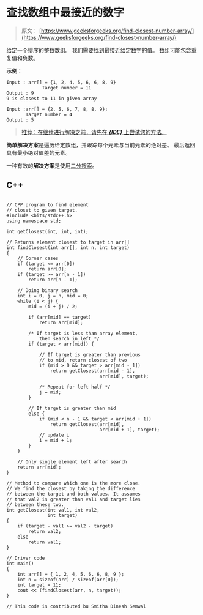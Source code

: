 # 查找数组中最接近的数字

> 原文： [https://www.geeksforgeeks.org/find-closest-number-array/](https://www.geeksforgeeks.org/find-closest-number-array/)

给定一个排序的整数数组。 我们需要找到最接近给定数字的值。 数组可能包含重复值和负数。

**示例**：

```
Input : arr[] = {1, 2, 4, 5, 6, 6, 8, 9}
             Target number = 11
Output : 9
9 is closest to 11 in given array

Input :arr[] = {2, 5, 6, 7, 8, 8, 9}; 
       Target number = 4
Output : 5
```

> [推荐：在继续进行解决之前，请先在 ***{IDE}*** 上尝试您的方法。](https://ide.geeksforgeeks.org/)

**简单解决方案**是遍历给定数组，并跟踪每个元素与当前元素的绝对差。 最后返回具有最小绝对值差的元素。

一种有效的**解决方案**是使用[二分搜索](https://www.geeksforgeeks.org/binary-search/)。

## C++ 

```

// CPP program to find element 
// closet to given target. 
#include <bits/stdc++.h> 
using namespace std; 

int getClosest(int, int, int); 

// Returns element closest to target in arr[] 
int findClosest(int arr[], int n, int target) 
{ 
    // Corner cases 
    if (target <= arr[0]) 
        return arr[0]; 
    if (target >= arr[n - 1]) 
        return arr[n - 1]; 

    // Doing binary search 
    int i = 0, j = n, mid = 0; 
    while (i < j) { 
        mid = (i + j) / 2; 

        if (arr[mid] == target) 
            return arr[mid]; 

        /* If target is less than array element, 
            then search in left */
        if (target < arr[mid]) { 

            // If target is greater than previous 
            // to mid, return closest of two 
            if (mid > 0 && target > arr[mid - 1]) 
                return getClosest(arr[mid - 1], 
                                  arr[mid], target); 

            /* Repeat for left half */
            j = mid; 
        } 

        // If target is greater than mid 
        else { 
            if (mid < n - 1 && target < arr[mid + 1]) 
                return getClosest(arr[mid], 
                                  arr[mid + 1], target); 
            // update i 
            i = mid + 1;  
        } 
    } 

    // Only single element left after search 
    return arr[mid]; 
} 

// Method to compare which one is the more close. 
// We find the closest by taking the difference 
// between the target and both values. It assumes 
// that val2 is greater than val1 and target lies 
// between these two. 
int getClosest(int val1, int val2, 
               int target) 
{ 
    if (target - val1 >= val2 - target) 
        return val2; 
    else
        return val1; 
} 

// Driver code 
int main() 
{ 
    int arr[] = { 1, 2, 4, 5, 6, 6, 8, 9 }; 
    int n = sizeof(arr) / sizeof(arr[0]); 
    int target = 11; 
    cout << (findClosest(arr, n, target)); 
} 

// This code is contributed bu Smitha Dinesh Semwal 

```